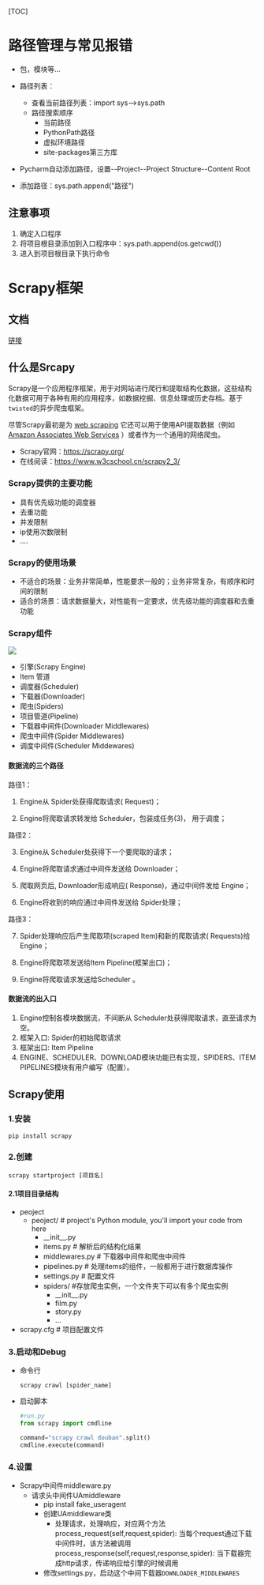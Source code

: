 [TOC]

# 路径管理与常见报错

* 包，模块等...

* 路径列表：
  * 查看当前路径列表：import sys-->sys.path
  * 路径搜索顺序
    * 当前路径
    * PythonPath路径
    * 虚拟环境路径
    * site-packages第三方库

* Pycharm自动添加路径，设置--Project--Project Structure--Content Root

* 添加路径：sys.path.append("路径")

## 注意事项

1. 确定入口程序
2. 将项目根目录添加到入口程序中：sys.path.append(os.getcwd())
3. 进入到项目根目录下执行命令



# Scrapy框架

## 文档

[链接](https://www.w3cschool.cn/scrapy2_3/)

## 什么是Srcapy

Scrapy是一个应用程序框架，用于对网站进行爬行和提取结构化数据，这些结构化数据可用于各种有用的应用程序，如数据挖掘、信息处理或历史存档。基于`twisted`的异步爬虫框架。

尽管Scrapy最初是为 [web scraping](https://en.wikipedia.org/wiki/Web_scraping) 它还可以用于使用API提取数据（例如 [Amazon Associates Web Services](https://affiliate-program.amazon.com/gp/advertising/api/detail/main.html) ）或者作为一个通用的网络爬虫。

* Scrapy官网：https://scrapy.org/
* 在线阅读：https://www.w3cschool.cn/scrapy2_3/

### Scrapy提供的主要功能

* 具有优先级功能的调度器
* 去重功能
* 并发限制
* ip使用次数限制
* ....

### Scrapy的使用场景

* 不适合的场景：业务非常简单，性能要求一般的；业务非常复杂，有顺序和时间的限制
* 适合的场景：请求数据量大，对性能有一定要求，优先级功能的调度器和去重功能

### Scrapy组件

 <img src='https://img-blog.csdnimg.cn/20190420193224499.png'>

* 引擎(Scrapy Engine)
* Item 管道
* 调度器(Scheduler)
* 下载器(Downloader)
* 爬虫(Spiders)
* 项目管道(Pipeline)
* 下载器中间件(Downloader Middlewares)
* 爬虫中间件(Spider Middlewares)
* 调度中间件(Scheduler Middewares)

#### 数据流的三个路径

路径1：

1. Engine从 Spider处获得爬取请求( Request)；

2. Engine将爬取请求转发给 Scheduler，包装成任务(3)， 用于调度；

路径2：

3. Engine从 Scheduler处获得下一个要爬取的请求；

4. Engine将爬取请求通过中间件发送给 Downloader；

5. 爬取网页后, Downloader形成响应( Response)，通过中间件发给 Engine；

6. Engine将收到的响应通过中间件发送给 Spider处理；

路径3：

7. Spider处理响应后产生爬取项(scraped Item)和新的爬取请求( Requests)给Engine；

8. Engine将爬取项发送给Item Pipeline(框架出口)；

9. Engine将爬取请求发送给Scheduler 。

#### 数据流的出入口

1. Engine控制各模块数据流，不间断从 Scheduler处获得爬取请求，直至请求为空。
2. 框架入口: Spider的初始爬取请求
3. 框架出口: Item Pipeline
4. ENGINE、SCHEDULER、DOWNLOAD模块功能已有实现，SPIDERS、ITEM PIPELINES模块有用户编写（配置）。

## Scrapy使用

### 1.安装

```shell
pip install scrapy
```

### 2.创建

```shell
scrapy startproject [项目名]
```

#### 2.1项目目录结构

* peoject
  * peoject/             # project's Python module, you'll import your code from here        
    * \_\_init\_\_.py         
    * items.py          # 解析后的结构化结果      
    * middlewares.py    # 下载器中间件和爬虫中间件
    * pipelines.py      #  处理items的组件，一般都用于进行数据库操作
    * settings.py       # 配置文件 
    * spiders/          #存放爬虫实例，一个文件夹下可以有多个爬虫实例
      * \_\_init\_\_.py
      * film.py
      * story.py
      * ...
* scrapy.cfg            # 项目配置文件

### 3.启动和Debug

* 命令行

  ```shell
  scrapy crawl [spider_name]
  ```

* 启动脚本

  ```Python
  #run.py
  from scrapy import cmdline
  
  command="scrapy crawl douban".split()
  cmdline.execute(command)
  ```

### 4.设置

* Scrapy中间件middleware.py
  * 请求头中间件UAmiddleware
    * pip install fake_useragent
    * 创建UAmiddleware类
      * 处理请求，处理响应，对应两个方法
        process_request(self,request,spider): 当每个request通过下载中间件时，该方法被调用
        process_response(self,request,response,spider): 当下载器完成http请求，传递响应给引擎的时候调用
    * 修改settings.py，启动这个中间下载器`DOWNLOADER_MIDDLEWARES`

